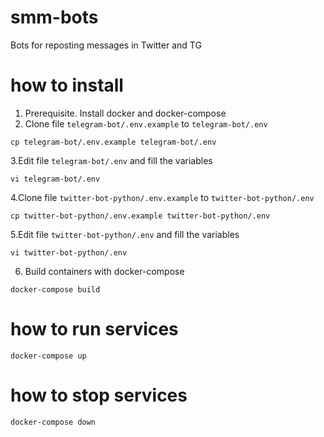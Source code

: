 # smm-bots
Bots for reposting messages in Twitter and TG

# how to install
1. Prerequisite. Install docker and docker-compose
2. Clone file `telegram-bot/.env.example` to `telegram-bot/.env` 
```shell script
cp telegram-bot/.env.example telegram-bot/.env
```
3.Edit file `telegram-bot/.env` and fill the variables
```shell script
vi telegram-bot/.env
```
4.Clone file `twitter-bot-python/.env.example` to `twitter-bot-python/.env`
```shell script
cp twitter-bot-python/.env.example twitter-bot-python/.env
```
5.Edit file `twitter-bot-python/.env` and fill the variables
```shell script
vi twitter-bot-python/.env
```
6. Build containers with docker-compose
```shell script
docker-compose build
```

# how to run services
```shell script
docker-compose up
```

# how to stop services
```shell script
docker-compose down
```
